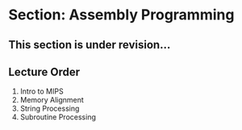 # Section: Assembly Programming

## This section is under revision...

## Lecture Order
  1. Intro to MIPS
  1. Memory Alignment
  1. String Processing
  1. Subroutine Processing

